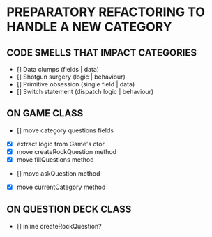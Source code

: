 # PREPARATORY REFACTORING TO HANDLE A NEW CATEGORY 

## CODE SMELLS THAT IMPACT CATEGORIES
- [] Data clumps (fields | data)
- [] Shotgun surgery (logic | behaviour)
- [] Primitive obsession (single field | data)
- [] Switch statement (dispatch logic | behaviour)

## ON GAME CLASS
- [] move category questions fields
- [X] extract logic from Game's ctor
- [X] move createRockQuestion method
- [X] move fillQuestions method
- [] move askQuestion method
- [X] move currentCategory method

## ON QUESTION DECK CLASS
- [] inline createRockQuestion?
